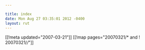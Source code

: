 ```yaml
---

title: index
date: Mon Aug 27 03:35:01 2012 -0400
layout: rut
---
```


[[!meta updated="2007-03-21"]]
[[!map pages="20070321/* and ! 20070321/*/*"]]

